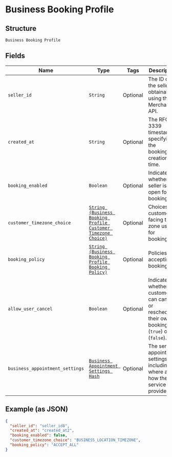 
# Business Booking Profile

## Structure

`Business Booking Profile`

## Fields

| Name | Type | Tags | Description |
|  --- | --- | --- | --- |
| `seller_id` | `String` | Optional | The ID of the seller, obtainable using the Merchants API. |
| `created_at` | `String` | Optional | The RFC 3339 timestamp specifying the booking's creation time. |
| `booking_enabled` | `Boolean` | Optional | Indicates whether the seller is open for booking. |
| `customer_timezone_choice` | [`String (Business Booking Profile Customer Timezone Choice)`](/doc/models/business-booking-profile-customer-timezone-choice.md) | Optional | Choices of customer-facing time zone used for bookings. |
| `booking_policy` | [`String (Business Booking Profile Booking Policy)`](/doc/models/business-booking-profile-booking-policy.md) | Optional | Policies for accepting bookings. |
| `allow_user_cancel` | `Boolean` | Optional | Indicates whether customers can cancel or reschedule their own bookings (`true`) or not (`false`). |
| `business_appointment_settings` | [`Business Appointment Settings Hash`](/doc/models/business-appointment-settings.md) | Optional | The service appointment settings, including where and how the service is provided. |

## Example (as JSON)

```json
{
  "seller_id": "seller_id8",
  "created_at": "created_at2",
  "booking_enabled": false,
  "customer_timezone_choice": "BUSINESS_LOCATION_TIMEZONE",
  "booking_policy": "ACCEPT_ALL"
}
```

